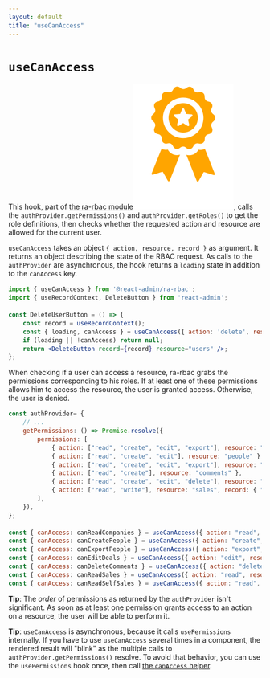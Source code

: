 ```yaml
---
layout: default
title: "useCanAccess"
---
```


# `useCanAccess`

This hook, part of [the ra-rbac module](https://marmelab.com/ra-rbac)<img class="icon" src="./img/premium.svg" />, calls the `authProvider.getPermissions()` and `authProvider.getRoles()` to get the role definitions, then checks whether the requested action and resource are allowed for the current user. 

`useCanAccess` takes an object `{ action, resource, record }` as argument. It returns an object describing the state of the RBAC request. As calls to the `authProvider` are asynchronous, the hook returns a `loading` state in addition to the `canAccess` key.

```jsx
import { useCanAccess } from '@react-admin/ra-rbac';
import { useRecordContext, DeleteButton } from 'react-admin';

const DeleteUserButton = () => {
    const record = useRecordContext();
    const { loading, canAccess } = useCanAccess({ action: 'delete', resource: 'users', record });
    if (loading || !canAccess) return null;
    return <DeleteButton record={record} resource="users" />;
};
```

When checking if a user can access a resource, ra-rbac grabs the permissions corresponding to his roles. If at least one of these permissions allows him to access the resource, the user is granted access. Otherwise, the user is denied.

```jsx
const authProvider= {
    // ...
    getPermissions: () => Promise.resolve({
        permissions: [
            { action: ["read", "create", "edit", "export"], resource: "companies" },
            { action: ["read", "create", "edit"], resource: "people" },
            { action: ["read", "create", "edit", "export"], resource: "deals" },
            { action: ["read", "create"], resource: "comments" },
            { action: ["read", "create", "edit", "delete"], resource: "tasks" },
            { action: ["read", "write"], resource: "sales", record: { "id": "123" } },
        ],
    }),
};

const { canAccess: canReadCompanies } = useCanAccess({ action: "read", resource: "companies" }); // canReadCompanies is true
const { canAccess: canCreatePeople } = useCanAccess({ action: "create", resource: "people" }); // canCreatePeople is true
const { canAccess: canExportPeople } = useCanAccess({ action: "export", resource: "people" }); // canExportPeople is false
const { canAccess: canEditDeals } = useCanAccess({ action: "edit", resource: "deals" }); // canEditDeals is true
const { canAccess: canDeleteComments } = useCanAccess({ action: "delete", resource: "tasks" }); // canDeleteComments is true
const { canAccess: canReadSales } = useCanAccess({ action: "read", resource: "sales" }); // canReadSales is false
const { canAccess: canReadSelfSales } = useCanAccess({ action: "read", resource: "sales" }, { id: "123" }); // canReadSelfSales is true
```

**Tip**: The *order* of permissions as returned by the `authProvider` isn't significant. As soon as at least one permission grants access to an action on a resource, the user will be able to perform it.

**Tip**: `useCanAccess` is asynchronous, because it calls `usePermissions` internally. If you have to use `useCanAccess` several times in a component, the rendered result will "blink" as the multiple calls to `authProvider.getPermissions()` resolve. To avoid that behavior, you can use the `usePermissions` hook once, then call [the `canAccess` helper](./canAccess.md). 